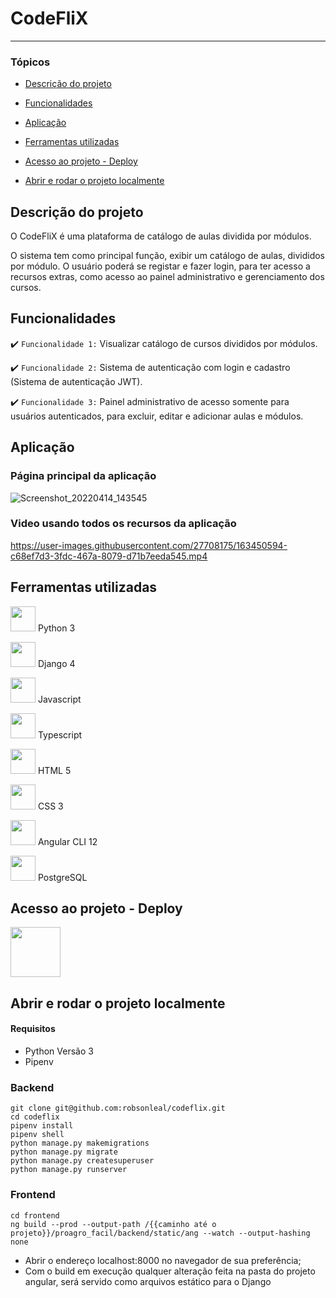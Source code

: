 # CodeFliX
<hr>

### Tópicos 

- [Descrição do projeto](#descrição-do-projeto)

- [Funcionalidades](#funcionalidades)

- [Aplicação](#aplicação)

- [Ferramentas utilizadas](#ferramentas-utilizadas)

- [Acesso ao projeto - Deploy](#acesso-ao-projeto---deploy)

- [Abrir e rodar o projeto localmente](#abrir-e-rodar-o-projeto-localmente)

## Descrição do projeto 

<p>
O CodeFliX é uma plataforma de catálogo de aulas dividida por módulos.
  
O sistema tem como principal função, exibir um catálogo de aulas, divididos por módulo. O usuário poderá se registar e fazer login, para ter acesso a recursos extras, como acesso ao painel administrativo e gerenciamento dos cursos.
</p>

## Funcionalidades

:heavy_check_mark: `Funcionalidade 1:` Visualizar catálogo de cursos divididos por módulos.

:heavy_check_mark: `Funcionalidade 2:` Sistema de autenticação com login e cadastro (Sistema de autenticação JWT).

:heavy_check_mark: `Funcionalidade 3:` Painel administrativo de acesso somente para usuários autenticados, para excluir, editar e adicionar aulas e módulos.

## Aplicação
### Página principal da aplicação
![Screenshot_20220414_143545](https://user-images.githubusercontent.com/27708175/163443114-535663ae-d8f9-4032-b4d3-5a0b6d1da076.png)

### Video usando todos os recursos da aplicação
https://user-images.githubusercontent.com/27708175/163450594-c68ef7d3-3fdc-467a-8079-d71b7eeda545.mp4

## Ferramentas utilizadas

<p><img width="40" height="40" src="https://cdn.jsdelivr.net/gh/devicons/devicon/icons/python/python-original.svg" /> Python 3</p>
<p><img width="40" height="40" src="https://cdn.jsdelivr.net/gh/devicons/devicon/icons/django/django-plain.svg" /> Django 4</p>
<p><img width="40" height="40" src="https://cdn.jsdelivr.net/gh/devicons/devicon/icons/javascript/javascript-original.svg" /> Javascript</p>
<p><img width="40" height="40" src="https://cdn.jsdelivr.net/gh/devicons/devicon/icons/typescript/typescript-original.svg" /> Typescript</p>
<p><img width="40" height="40" src="https://cdn.jsdelivr.net/gh/devicons/devicon/icons/html5/html5-original.svg" /> HTML 5</p>
<p><img width="40" height="40" src="https://cdn.jsdelivr.net/gh/devicons/devicon/icons/css3/css3-original.svg" /> CSS 3</p>
<p><img width="40" height="40" src="https://cdn.jsdelivr.net/gh/devicons/devicon/icons/angularjs/angularjs-original.svg" /> Angular CLI 12</p>
<p><img width="40" height="40" src="https://cdn.jsdelivr.net/gh/devicons/devicon/icons/postgresql/postgresql-original.svg" /> PostgreSQL</p>

## Acesso ao projeto - Deploy

<a href="https://proagro-facil.herokuapp.com/"><img width="80" height="80" src="https://cdn.jsdelivr.net/gh/devicons/devicon/icons/heroku/heroku-original-wordmark.svg" /></a>

## Abrir e rodar o projeto localmente

#### Requisitos
- Python Versão 3
- Pipenv

### Backend
```console
git clone git@github.com:robsonleal/codeflix.git
cd codeflix
pipenv install
pipenv shell
python manage.py makemigrations
python manage.py migrate
python manage.py createsuperuser
python manage.py runserver
```
### Frontend
```console
cd frontend
ng build --prod --output-path /{{caminho até o projeto}}/proagro_facil/backend/static/ang --watch --output-hashing none
```

- Abrir o endereço localhost:8000 no navegador de sua preferência;
- Com o build em execução qualquer alteração feita na pasta do projeto angular, será servido como arquivos estático para o Django
